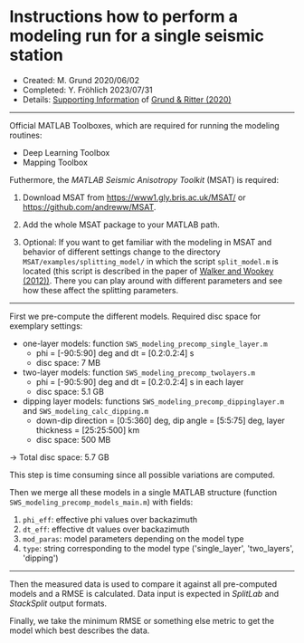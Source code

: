 # Instructions how to perform a modeling run for a single seismic station

- Created: M. Grund 2020/06/02
- Completed: Y. Fröhlich 2023/07/31
- Details: [Supporting Information](https://academic.oup.com/gji/article/223/3/1525/5893297#supplementary-data) of [Grund & Ritter (2020)](https://doi.org/10.1093/gji/ggaa388)

--------------------------------------------------------------------------------------

Official MATLAB Toolboxes, which are required for running the modeling routines:

- Deep Learning Toolbox
- Mapping Toolbox

Futhermore, the _MATLAB Seismic Anisotropy Toolkit_ (MSAT) is required:

1) Download MSAT from https://www1.gly.bris.ac.uk/MSAT/ or https://github.com/andreww/MSAT.

2) Add the whole MSAT package to your MATLAB path.

3) Optional: If you want to get familiar with the modeling in MSAT and behavior
   of different settings change to the directory `MSAT/examples/splitting_model/`
   in which the script `split_model.m` is located (this script is described in the
   paper of [Walker and Wookey (2012))](https://doi.org/10.1016/j.cageo.2012.05.031).
   There you can play around with different parameters and see how these affect the
   splitting parameters.

--------------------------------------------------------------------------------------

First we pre-compute the different models. Required disc space for exemplary settings:

- one-layer models: function `SWS_modeling_precomp_single_layer.m`
  - phi = [-90:5:90] deg and dt = [0.2:0.2:4] s
  - disc space: 7 MB
- two-layer models: function `SWS_modeling_precomp_twolayers.m`
  - phi = [-90:5:90] deg and dt = [0.2:0.2:4] s in each layer
  - disc space: 5.1 GB
- dipping layer models: functions `SWS_modeling_precomp_dippinglayer.m` and `SWS_modeling_calc_dipping.m`
  - down-dip direction = [0:5:360] deg, dip angle = [5:5:75] deg, layer thickness = [25:25:500] km
  - disc space: 500 MB

&rarr; Total disc space: 5.7 GB

This step is time consuming since all possible variations are computed.

Then we merge all these models in a single MATLAB structure (function `SWS_modeling_precomp_models_main.m`) with fields:
1) `phi_eff`: effective phi values over backazimuth
2) `dt_eff`: effective dt values over backazimuth
3) `mod_paras`: model parameters depending on the model type
4) `type`: string corresponding to the model type ('single_layer', 'two_layers', 'dipping')

--------------------------------------------------------------------------------------

Then the measured data is used to compare it against all pre-computed models and a RMSE
is calculated. Data input is expected in _SplitLab_ and _StackSplit_ output formats.

Finally, we take the minimum RMSE or something else metric to get the model which best
describes the data.
